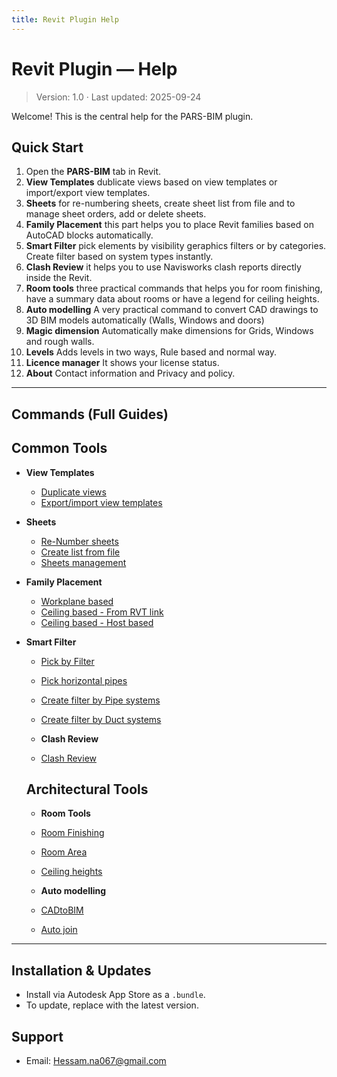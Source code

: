 ```yaml
---
title: Revit Plugin Help
---
```


# Revit Plugin — Help

> Version: 1.0 · Last updated: 2025-09-24

Welcome! This is the central help for the PARS-BIM plugin.

## Quick Start
1. Open the **PARS-BIM** tab in Revit.
2. **View Templates** dublicate views based on view templates or import/export view templates.
3. **Sheets** for re-numbering sheets, create sheet list from file and to manage sheet orders, add or delete sheets.
4. **Family Placement** this part helps you to place Revit families based on AutoCAD blocks automatically.
5. **Smart Filter** pick elements by visibility geraphics filters or by categories. Create filter based on system types instantly.
6. **Clash Review** it helps you to use Navisworks clash reports directly inside the Revit.
7. **Room tools** three practical commands that helps you for room finishing, have a summary data about rooms or have a legend for ceiling heights.
8. **Auto modelling** A very practical command to convert CAD drawings to 3D BIM models automatically (Walls, Windows and doors)
9. **Magic dimension** Automatically make dimensions for Grids, Windows and rough walls.
10. **Levels** Adds levels in two ways, Rule based and normal way.
11. **Licence manager** It shows your license status.
12. **About** Contact information and Privacy and policy.

---

## Commands (Full Guides)

## Common Tools
- **View Templates**
  - [Duplicate views](commands/Duplicate-views.md)
  - [Export/import view templates](commands/Export-import-view-templates.md)
  
- **Sheets**
  - [Re-Number sheets](commands/Re-number-sheets.md)
  - [Create list from file](commands/Create-list-from-file.md)
  - [Sheets management](commands/sheets-management.md)
  
 - **Family Placement**
   - [Workplane based](commands/Workplane-based.md)
   - [Ceiling based - From RVT link](commands/Ceiling-based-RVT-link.md)
   - [Ceiling based - Host based](commands/Ceiling-based-host.md)

- **Smart Filter**
  - [Pick by Filter](commands/Pick-by-filter.md)
  - [Pick horizontal pipes](commands/Pick-horizontal-pipes.md)
  - [Create filter by Pipe systems](commands/Create-filter-by-pipe-systems.md)
  - [Create filter by Duct systems](commands/Create-filter-by-duct-systems.md)

  - **Clash Review**
  - [Clash Review](commands/Clash-review.md)

  ## Architectural Tools

  - **Room Tools**
  - [Room Finishing](commands/Room-Finishing.md)
  - [Room Area](commands/Room-area.md)
  - [Ceiling heights](commands/Ceiling-heights.md)

  - **Auto modelling**
  - [CADtoBIM](commands/CAD-to-BIM.md)
  - [Auto join](commands/Auto-join.md)
  
---

## Installation & Updates
- Install via Autodesk App Store as a `.bundle`.
- To update, replace with the latest version.


## Support
- Email: Hessam.na067@gmail.com
